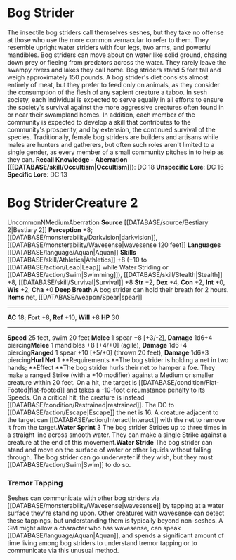 ﻿---
ac: '18'
alignment: N
all_resistance: null
burrow_speed: null
charisma: '+0'
climb_speed: null
constitution: '+2'
creature_ability:
- Deep Breath
- Hurl Net
- Water Sprint
- Water Stride
creature_family: null
description: 'The insectile bog striders call themselves seshes, but they take no
  offense at those who use the more common vernacular to refer to them. They resemble
  upright water striders with four legs, two arms, and powerful mandibles. Bog striders
  can move about on water like solid ground, chasing down prey or fleeing from predators
  across the water. They rarely leave the swampy rivers and lakes they call home.
  Bog striders stand 5 feet tall and weigh approximately 150 pounds. <br/><br/>A bog
  strider''s diet consists almost entirely of meat, but they prefer to feed only on
  animals, as they consider the consumption of the flesh of any sapient creature a
  taboo.<br/><br/>In sesh society, each individual is expected to serve equally in
  all efforts to ensure the society''s survival against the more aggressive creatures
  often found in or near their swampland homes. In addition, each member of the community
  is expected to develop a skill that contributes to the community''s prosperity,
  and by extension, the continued survival of the species. Traditionally, female bog
  striders are builders and artisans while males are hunters and gatherers, but often
  such roles aren''t limited to a single gender, as every member of a small community
  pitches in to help as they can.<br/><br/><b><u>Recall Knowledge - Aberration</u>
  ( [[DATABASE/skill/Occultism|Occultism]] )</b>: DC 18<br/><b><u>Unspecific Lore</u></b>:
  DC 16<br/><b><u>Specific Lore</u></b>: DC 13'
dexterity: '+4'
element: null
fly_speed: null
fortitude: '+8'
hardness: null
hp: '30'
id: '574'
immunity: null
intelligence: '+0'
land_speed: '25'
language:
- '[[DATABASE/language/Aquan|Aquan]]'
level: '2'
max_speed: '25'
name: Bog Strider
perception: '+8'
rarity: Uncommon
reflex: '+10'
resistance: null
rus_type_level: null
school: null
sense:
- '[[DATABASE/monsterability/Darkvision|darkvision]]'
- '[[DATABASE/monsterability/Wavesense|wavesense 120 feet]]'
size: Medium
skill:
- '[[DATABASE/skill/Athletics|Athletics]] +8'
- '[[DATABASE/skill/Stealth|Stealth]] +8'
- '[[DATABASE/skill/Survival|Survival]] +8'
source: '[[DATABASE/source/Bestiary 2|Bestiary 2]]'
speed:
- 25 feet
- swim 20 feet
spell: null
strength: '+2'
strength_req: '2'
strongest_save:
- Reflex
swim_speed: '20'
trait:
- '[[DATABASE/trait/Aberration|Aberration]]'
- '[[DATABASE/trait/Uncommon|Uncommon]]'
type: Creature
vision: Darkvision
weakest_save:
- Fortitude
- Will
weakness: null
will: '+8'
wisdom: '+2'

---
# Bog Strider

The insectile bog striders call themselves seshes, but they take no offense at those who use the more common vernacular to refer to them. They resemble upright water striders with four legs, two arms, and powerful mandibles. Bog striders can move about on water like solid ground, chasing down prey or fleeing from predators across the water. They rarely leave the swampy rivers and lakes they call home. Bog striders stand 5 feet tall and weigh approximately 150 pounds. 
A bog strider's diet consists almost entirely of meat, but they prefer to feed only on animals, as they consider the consumption of the flesh of any sapient creature a taboo.
In sesh society, each individual is expected to serve equally in all efforts to ensure the society's survival against the more aggressive creatures often found in or near their swampland homes. In addition, each member of the community is expected to develop a skill that contributes to the community's prosperity, and by extension, the continued survival of the species. Traditionally, female bog striders are builders and artisans while males are hunters and gatherers, but often such roles aren't limited to a single gender, as every member of a small community pitches in to help as they can.
**Recall Knowledge - Aberration ([[DATABASE/skill/Occultism|Occultism]])**: DC 18
**Unspecific Lore**: DC 16
**Specific Lore**: DC 13

# Bog Strider<span class="item-type">Creature 2</span>

<span class="trait-uncommon item-trait">Uncommon</span><span class="trait-alignment item-trait">N</span><span class="trait-size item-trait">Medium</span><span class="item-trait">Aberration</span>
**Source** [[DATABASE/source/Bestiary 2|Bestiary 2]] 
**Perception** +8; [[DATABASE/monsterability/Darkvision|darkvision]], [[DATABASE/monsterability/Wavesense|wavesense 120 feet]]
**Languages** [[DATABASE/language/Aquan|Aquan]]
**Skills** [[DATABASE/skill/Athletics|Athletics]] +8 (+10 to [[DATABASE/action/Leap|Leap]] while Water Striding or [[DATABASE/action/Swim|Swimming]]), [[DATABASE/skill/Stealth|Stealth]] +8, [[DATABASE/skill/Survival|Survival]] +8
**Str** +2, **Dex** +4, **Con** +2, **Int** +0, **Wis** +2, **Cha** +0
**Deep Breath** A bog strider can hold their breath for 2 hours.
**Items** net, [[DATABASE/weapon/Spear|spear]]

---
**AC** 18; **Fort** +8, **Ref** +10, **Will** +8
**HP** 30

---
**Speed** 25 feet, swim 20 feet
<span class="in-box-ability">**Melee** <span class="action-icon">1</span> spear +8 [+3/-2], **Damage** 1d6+4 piercing</span><span class="in-box-ability">**Melee** <span class="action-icon">1</span> mandibles +8 [+4/+0] (agile), **Damage** 1d6+4 piercing</span><span class="in-box-ability">**Ranged** <span class="action-icon">1</span> spear +10 [+5/+0] (thrown 20 feet), **Damage** 1d6+3 piercing</span><span class="in-box-ability">**Hurl Net** <span class="action-icon">1</span> **Requirements **The bog strider is holding a net in two hands; **Effect **The bog strider hurls their net to hamper a foe. They make a ranged Strike (with a +10 modifier) against a Medium or smaller creature within 20 feet. On a hit, the target is [[DATABASE/condition/Flat-Footed|flat-footed]] and takes a -10-foot circumstance penalty to its Speeds. On a critical hit, the creature is instead [[DATABASE/condition/Restrained|restrained]]. The DC to [[DATABASE/action/Escape|Escape]] the net is 16. A creature adjacent to the target can [[DATABASE/action/Interact|Interact]] with the net to remove it from the target.</span><span class="in-box-ability">**Water Sprint** <span class="action-icon">3</span> The bog strider Strides up to three times in a straight line across smooth water. They can make a single Strike against a creature at the end of this movement.</span><span class="in-box-ability">**Water Stride** The bog strider can stand and move on the surface of water or other liquids without falling through. The bog strider can go underwater if they wish, but they must [[DATABASE/action/Swim|Swim]] to do so.</span>

###  Tremor Tapping

Seshes can communicate with other bog striders via [[DATABASE/monsterability/Wavesense|wavesense]] by tapping at a water surface they're standing upon. Other creatures with wavesense can detect these tappings, but understanding them is typically beyond non-seshes. A GM might allow a character who has wavesense, can speak [[DATABASE/language/Aquan|Aquan]], and spends a significant amount of time living among bog striders to understand tremor tapping or to communicate via this unusual method.
